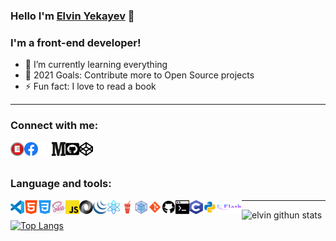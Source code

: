 ### Hello I'm [Elvin Yekayev](https://elvin-yekayev.herokuapp.com/) 👋

### I'm a front-end developer!

- 🌱 I’m currently learning everything
- 🥅 2021 Goals: Contribute more to Open Source projects
- ⚡ Fun fact: I love to read a book

---

### Connect with me:

[<img align="left" alt="elvin-yekayev.herokuapp.com" width="22px"  src="img/Letter-E.png" />](https://elvin-yekayev.herokuapp.com/)
[<img align="left" alt="facebook" width="22px" src="img/facebook.svg" />](https://www.facebook.com/profile.php?id=100009894554730)
[<img align="left" alt="linkedin" width="22px" height="22px" src="img/linkedin.svg" />](https://www.linkedin.com/in/elvin-yekayev-772870168/) 
[<img align="left" alt="medium" width="22px" height="22px" src="img/medium.svg" />](https://elvinyeka.medium.com/)
[<img align="left" alt="codeSTACKr | LinkedIn" width="22px" height="22px" src="img/github-square.svg" />](https://github.com/elvinyeka)
[<img align="left" alt="codepen" width="22px" height="22px" src="img/codepen.svg" />](https://codepen.io/ElvinYeka)

<br />
<br />

### Language and tools:

<img align="left" alt="vscode" width="22px" height="22px" src="img/vscode.svg" />
<img align="left" alt="html5" width="22px" height="22px" src="img/html-5.svg" />
<img align="left" alt="css3" width="22px" height="22px" src="img/css-3.svg" />
<img align="left" alt="sass" width="22px" height="22px" src="img/sass.svg" />
<img align="left" alt="js" width="22px" height="22px" src="img/js.png" />
<img align="left" alt="json" width="22px" height="22px" src="img/json.png" />
<img align="left" alt="jquery" width="22px" height="22px" src="img/jquery.png" />
<img align="left" alt="react" width="22px" height="22px" src="img/atom.svg" />
<img align="left" alt="gulp" width="22px" height="22px" src="img/gulp.svg" />
<img align="left" alt="webpack" width="22px" height="22px" src="img/webpack.svg" />
<img align="left" alt="git" width="22px" height="22px" src="img/git.svg" />
<img align="left" alt="github" width="22px" height="22px" src="img/github.svg" />
<img align="left" alt="terminal" width="22px" height="22px" src="img/cmd-terminal.svg" />
<img align="left" alt="c" width="22px" height="22px" src="img/c-program.svg" />
<img align="left" alt="python" width="22px" height="22px" src="img/python.svg" />
<img align="left" alt="flask" width="40px" height="22px" src="img/flask.svg" />

---

<img align="left" alt="elvin githun stats" src="https://github-readme-stats.vercel.app/api?username=elvinyeka&show_icons=true&hide_border=true&theme=vue-dark">

<!-- Extra Pins -->
<!-- [![Readme Card](https://github-readme-stats.vercel.app/api/pin/?username=elvinyeka&repo=Covid-Homepage)](https://github.com/elvinyeka/Covid-Homepage) -->


[![Top Langs](https://github-readme-stats.vercel.app/api/top-langs/?username=elvinyeka)](https://github.com/elvinyeka/elvinyeka)




